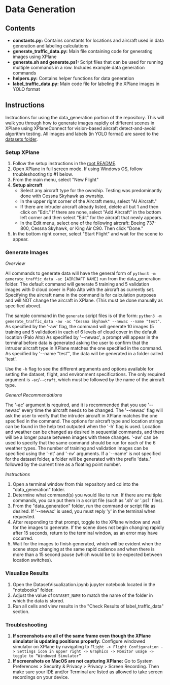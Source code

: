 # Data Generation

## Contents
* **constants.py:** Contains constants for locations and aircraft used in data generation and labeling calculations
* **generate_traffic_data.py:** Main file containing code for generating images using XPlane
* **generate.sh and generate.ps1:** Script files that can be used for running multiple commands in a row. Includes example data generation commands
* **helpers.py:** Contains helper functions for data generation
* **label_traffic_data.py:** Main code file for labeling the XPlane images in YOLO format

## Instructions
Instructions for using the data_generation portion of the repository. This will walk you through how to generate images rapidly of different scenes in XPlane using XPlaneConnect for vision-based aircraft detect-and-avoid algorithm testing. All images and labels (in YOLO format) are saved to the [datasets folder](../../datasets/).

### Setup XPlane
1. Follow the setup instructions in the [root README](../../README.md).
2. Open XPlane in full screen mode. If using Windows OS, follow troubleshooting tip #1 below. 
3. From the main menu, select "New Flight"
4. **Setup aircraft**
    * Select any aircraft type for the ownship. Testing was predominantly done with Cessna Skyhawk as ownship.
    * In the upper right corner of the Aircraft menu, select "AI Aircraft." 
    * If there are intruder aircraft already listed, delete all but 1 and then click on "Edit." If there are none, select "Add Aircraft" in the bottom left corner and then select "Edit" for the aircraft that newly appears.
    * In the Edit menu, select one of the following aircraft: Boeing 737-800, Cessna Skyhawk, or King Air C90. Then click "Done." 
5. In the bottom right corner, select "Start Flight" and wait for the scene to appear. 

### Generate Images

*Overview*

All commands to generate data will have the general form of `python3 -m generate_traffic_data -ac [AIRCRAFT NAME]` run from the data_generation folder. The default command will generate 5 training and 5 validation images with 0 cloud cover in Palo Alto with the aircraft as currently set. Specifying the aircraft name in the command is for calculation purposes and will NOT change the aircraft in XPlane. (This must be done manually as specified above). 

The sample command in the `generate` script files is of the form: `python3 -m generate_traffic_data -aw -ac "Cessna Skyhawk" --newac --name "test"`. As specified by the '-aw' flag, the command will generate 10 images (5 training and 5 validation) in each of 6 levels of cloud cover in the default location (Palo Alto) As specified by '--newac', a prompt will appear in the terminal before data is generated asking the user to confirm that the intruder aircraft type in XPlane matches the one specified in the command. As specified by '--name "test"', the data will be generated in a folder called 'test'. 

Use the `-h` flag to see the different arguments and options available for setting the dataset, flight, and environment specifications. The only required argument is `-ac`/`--craft`, which must be followed by the name of the aircraft type. 

*General Recommendations*

The '-ac' argument is required, and it is recommended that you use '--newac' every time the aircraft needs to be changed. The '--newac' flag will ask the user to verify that the intruder aircraft in XPlane matches the one specified in the command. The options for aircraft type and location strings can be found in the help text outputed when the '-h' flag is used. Location and weather can be changed as desired in sequential commands, and there will be a longer pause between images with these changes. '-aw' can be used to specify that the same command should be run for each of the 6 weather types. The number of training and validation images can be specified using the '-nt' and '-nv' arguments. If a '--name' is not specified for the dataset folder, a folder will be generated with the prefix 'data_' followed by the current time as a floating point number.

*Instructions*
1. Open a terminal window from this repository and cd into the "data_generation" folder. 
2. Determine what command(s) you would like to run. If there are multiple commands, you can put them in a script file (such as '.sh' or '.ps1' files).
3. From the "data_generation" folder, run the command or script file as desired. If '--newac' is used, you must reply 'y' in the terminal when requested. 
4. After responding to that prompt, toggle to the XPlane window and wait for the images to generate. If the scene does not begin changing rapidly after 15 seconds, return to the terminal window, as an error may have occurred. 
5. Wait for the images to finish generated, which will be evident when the scene stops changing at the same rapid cadence and when there is more than a 15 second pause (which would be to be expected between location switches).

### Visualize Results
1. Open the DatasetVisualization.ipynb jupyter notebook located in the "notebooks" folder. 
2. Adjust the value of `DATASET_NAME` to match the name of the folder in which the data is stored.
3. Run all cells and view results in the "Check Results of label_traffic_data" section.

### Troubleshooting

1. **If screenshots are all of the same frame even though the XPlane simulator is updating positions properly:** Configure windowed simulator on XPlane by navigating to `Flight -> Flight Configuration -> Settings icon in upper right -> Graphics -> Monitor usage -> toggle to “Windowed Simulator”`
2. **If screenshots on MacOS are not capturing XPlane:** Go to System Preferences > Security & Privacy > Privacy > Screen Recording. Then make sure your IDE and/or Terminal are listed as allowed to take screen recordings on your device. 
